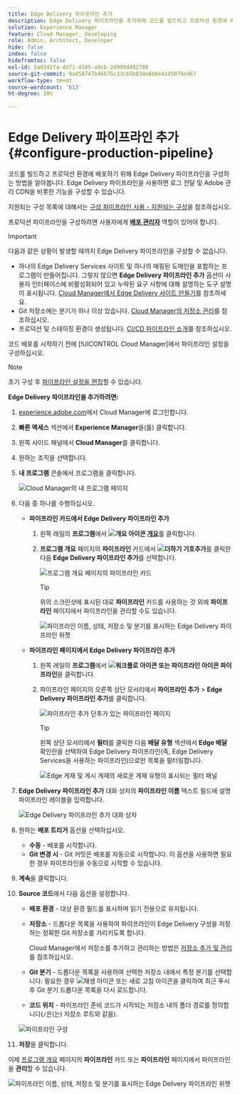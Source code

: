 ```yaml
---
title: Edge Delivery 파이프라인 추가
description: Edge Delivery 파이프라인을 추가하여 코드를 빌드하고 프로덕션 환경에 배포하는 방법을 알아봅니다.
solution: Experience Manager
feature: Cloud Manager, Developing
role: Admin, Architect, Developer
hide: false
index: false
hidefromtoc: false
exl-id: 5ad342fa-dd71-4105-a9cb-2d999d402780
source-git-commit: 9ad50747b46b75c33cb5b034e8b8e41d5079e967
workflow-type: tm+mt
source-wordcount: '613'
ht-degree: 10%

---
```


# Edge Delivery 파이프라인 추가 {#configure-production-pipeline}

<!--badge: label="Beta" type="Positive" url="/help/implementing/cloud-manager/release-notes/current.md#gitlab-bitbucket" -->

코드를 빌드하고 프로덕션 환경에 배포하기 위해 Edge Delivery 파이프라인을 구성하는 방법을 알아봅니다. Edge Delivery 파이프라인을 사용하면 로그 전달 및 Adobe 관리 CDN을 비롯한 기능을 구성할 수 있습니다.

지원되는 구성 목록에 대해서는 [구성 파이프라인 사용 - 지원되는 구성](/help/operations/config-pipeline.md#configurations)을 참조하십시오.

프로덕션 파이프라인을 구성하려면 사용자에게 **[배포 관리자](/help/onboarding/cloud-manager-introduction.md#role-based-permissions)** 역할이 있어야 합니다.

>[!IMPORTANT]
>
>다음과 같은 상황이 발생할 때까지 Edge Delivery 파이프라인을 구성할 수 없습니다.
>
>* 하나의 Edge Delivery Services 사이트 및 하나의 매핑된 도메인을 포함하는 프로그램이 만들어집니다. 그렇지 않으면 **Edge Delivery 파이프라인 추가** 옵션이 사용자 인터페이스에 비활성화되어 있고 누락된 요구 사항에 대해 설명하는 도구 설명이 표시됩니다. [Cloud Manager에서 Edge Delivery 사이트 만들기](/help/implementing/cloud-manager/edge-delivery/create-edge-delivery-site.md)를 참조하세요.
>* Git 저장소에는 분기가 하나 이상 있습니다. [Cloud Manager의 저장소 관리](/help/implementing/cloud-manager/managing-code/managing-repositories.md)를 참조하십시오.
>* 프로덕션 및 스테이징 환경이 생성됩니다. [CI/CD 파이프라인 소개](/help/implementing/cloud-manager/configuring-pipelines/introduction-ci-cd-pipelines.md)를 참조하십시오.

<!-- CMGR‑69680 -->

코드 배포를 시작하기 전에 [!UICONTROL Cloud Manager]에서 파이프라인 설정을 구성하십시오.

>[!NOTE]
>
>초기 구성 후 [파이프라인 설정을 편집](managing-pipelines.md)할 수 있습니다.

**Edge Delivery 파이프라인을 추가하려면:**

1. [experience.adobe.com](https://experience.adobe.com)에서 Cloud Manager에 로그인합니다.
1. **빠른 액세스** 섹션에서 **Experience Manager**&#x200B;을(를) 클릭합니다.
1. 왼쪽 사이드 패널에서 **Cloud Manager**&#x200B;를 클릭합니다.
1. 원하는 조직을 선택합니다.
1. **내 프로그램** 콘솔에서 프로그램을 클릭합니다.

   ![Cloud Manager의 내 프로그램 페이지](/help/implementing/cloud-manager/configuring-pipelines/assets/my-programs.png)

1. 다음 중 하나를 수행하십시오.

   * **파이프라인 카드에서 Edge Delivery 파이프라인 추가**

      1. 왼쪽 레일의 **프로그램**&#x200B;에서 **![개요 아이콘](/help/implementing/cloud-manager/configuring-pipelines/assets/overview.svg) [개요](/help/implementing/cloud-manager/navigation.md#my-programs)**&#x200B;를 클릭합니다.
      1. **프로그램 개요** 페이지의 **파이프라인** 카드에서 **![더하기 기호](https://spectrum.adobe.com/static/icons/workflow_18/Smock_Add_18_N.svg)추가**&#x200B;를 클릭한 다음 **Edge Delivery 파이프라인 추가**&#x200B;를 선택합니다.

         ![프로그램 개요 페이지의 파이프라인 카드](/help/implementing/cloud-manager/configuring-pipelines/assets/pipelinescard-add-ed-pipeline.png)

         >[!TIP]
         >
         >위의 스크린샷에 표시된 대로 **파이프라인** 카드를 사용하는 것 외에 **파이프라인** 페이지에서 파이프라인을 관리할 수도 있습니다.
         >
         >![파이프라인 이름, 상태, 저장소 및 분기를 표시하는 Edge Delivery 파이프라인 위젯](/help/implementing/cloud-manager/release-notes/assets/edge-delivery-pipeline-widget.png)

   * **파이프라인 페이지에서 Edge Delivery 파이프라인 추가**

      1. 왼쪽 레일의 **프로그램**&#x200B;에서 **![워크플로 아이콘 또는 파이프라인 아이콘](https://spectrum.adobe.com/static/icons/workflow_18/Smock_Workflow_18_N.svg) 파이프라인**&#x200B;을 클릭합니다.
      1. 파이프라인 페이지의 오른쪽 상단 모서리에서 **파이프라인 추가** > **Edge Delivery 파이프라인 추가**&#x200B;를 클릭합니다.

         ![파이프라인 추가 단추가 있는 파이프라인 페이지](/help/implementing/cloud-manager/configuring-pipelines/assets/pipelinespage-add-ed-pipeline.png)

         >[!TIP]
         >
         >왼쪽 상단 모서리에서 **필터**&#x200B;를 클릭한 다음 **배달 유형** 섹션에서 **Edge 배달** 확인란을 선택하여 Edge Delivery 파이프라인(즉, Edge Delivery Services을 사용하는 파이프라인)으로만 목록을 필터링합니다. <!-- (CMGR-69682) -->
         >
         >![Edge 게재 및 게시 게재의 새로운 게재 유형이 표시되는 필터 패널](/help/implementing/cloud-manager/release-notes/assets/filter-delivery-type.png)

1. **Edge Delivery 파이프라인 추가** 대화 상자의 **파이프라인 이름** 텍스트 필드에 설명 파이프라인 레이블을 입력합니다.

   ![Edge Delivery 파이프라인 추가 대화 상자](/help/implementing/cloud-manager/configuring-pipelines/assets/add-edge-delivery-pipeline-configuration.png)

1. 원하는 **배포 트리거** 옵션을 선택하십시오.

   * **수동** - 배포를 시작합니다.
   * **Git 변경 시** - Git 커밋은 배포를 자동으로 시작합니다. 이 옵션을 사용하면 필요한 경우 파이프라인을 수동으로 시작할 수 있습니다.

1. **계속**&#x200B;을 클릭합니다.

1. **Source 코드**&#x200B;에서 다음 옵션을 설정합니다.

   * **배포 환경** - 대상 환경 필드를 표시하며 읽기 전용으로 유지됩니다.

   * **저장소** - 드롭다운 목록을 사용하여 파이프라인이 Edge Delivery 구성을 저장하는 정확한 Git 저장소를 가리키도록 합니다.

     Cloud Manager에서 저장소를 추가하고 관리하는 방법은 [저장소 추가 및 관리](/help/implementing/cloud-manager/managing-code/managing-repositories.md)를 참조하십시오.

   * **Git 분기** - 드롭다운 목록을 사용하여 선택한 저장소 내에서 특정 분기를 선택합니다. 필요한 경우 ![재생 아이콘 또는 새로 고침 아이콘](https://spectrum.adobe.com/static/icons/workflow_18/Smock_Refresh_18_N.svg)을 클릭하여 최근 푸시 후 Git 분기 드롭다운 목록을 다시 로드합니다.
   * **코드 위치** - 파이프라인 준비 코드가 시작되는 저장소 내의 폴더 경로를 정의합니다(`/`은(는) 저장소 루트와 같음).

   ![파이프라인 구성](/help/implementing/cloud-manager/configuring-pipelines/assets/add-edge-delivery-pipeline-sourcecode.png)

1. **저장**&#x200B;을 클릭합니다.

이제 [프로그램 개요](managing-pipelines.md) 페이지의 **파이프라인** 카드 또는 **파이프라인** 페이지에서 파이프라인을 **관리**&#x200B;할 수 있습니다.


![파이프라인 이름, 상태, 저장소 및 분기를 표시하는 Edge Delivery 파이프라인 위젯](/help/implementing/cloud-manager/release-notes/assets/edge-delivery-pipeline-widget.png)



